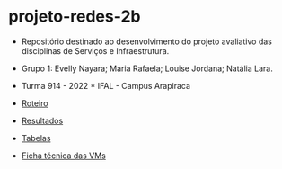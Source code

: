 # projeto-redes-2b

* Repositório destinado ao desenvolvimento do projeto avaliativo das disciplinas de Serviços e Infraestrutura.
* Grupo 1: Evelly Nayara; Maria Rafaela; Louise Jordana; Natália Lara.
* Turma 914 - 2022 * IFAL - Campus Arapiraca 

* [Roteiro](https://github.com/MariaRafaela1/projeto-redes-2b/blob/main/Roteiro.md)
* [Resultados](https://github.com/MariaRafaela1/projeto-redes-2b/blob/main/Resultados.md)
* [Tabelas](https://github.com/MariaRafaela1/projeto-redes-2b/blob/main/Tabelas.md)
* [Ficha técnica das VMs](https://github.com/MariaRafaela1/projeto-redes-2b/blob/main/Ficha%20t%C3%A9cnica%20das%20VMs.md)
